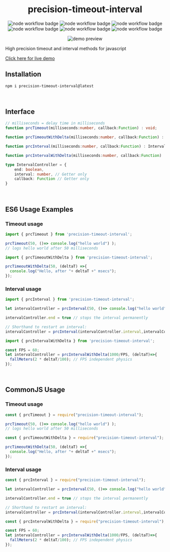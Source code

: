 <h1 align="center">precision-timeout-interval</h1>
  <p float="left" align="center">
  <img alt="node workflow badge" style="display: inline" src="https://github.com/ufukbakan/precision-timeout-interval/actions/workflows/node.js.yml/badge.svg">
  <img alt="node workflow badge" style="display: inline" src="https://raw.githubusercontent.com/ufukbakan/precision-timeout-interval/main/badges/coverage-branches.svg">
  <img alt="node workflow badge" style="display: inline" src="https://raw.githubusercontent.com/ufukbakan/precision-timeout-interval/main/badges/coverage-functions.svg">
  <img alt="node workflow badge" style="display: inline" src="https://raw.githubusercontent.com/ufukbakan/precision-timeout-interval/main/badges/coverage-jest%20coverage.svg">
  <img alt="node workflow badge" style="display: inline" src="https://raw.githubusercontent.com/ufukbakan/precision-timeout-interval/main/badges/coverage-lines.svg">
  <img alt="node workflow badge" style="display: inline" src="https://raw.githubusercontent.com/ufukbakan/precision-timeout-interval/main/badges/coverage-statements.svg">
  <br />
  </p>

  <p float="left" align="center">
    <img alt="demo preview" src="https://raw.githubusercontent.com/ufukbakan/precision-timeout-interval/main/demo/demo_preview.gif">
  </p>
High precision timeout and interval methods for javascript
<br/>

[Click here for live demo](https://ufukbakan.github.io/precision-timeout-interval/demo/)
<br />

## Installation
```bash
npm i precision-timeout-interval@latest
```
<br />

## Interface

```ts
// milliseconds = delay time in milliseconds
function prcTimeout(milliseconds:number, callback:Function) : void;

function prcTimeoutWithDelta(milliseconds:number, callback:Function) : void;

function prcInterval(milliseconds:number, callback:Function) : IntervalController;

function prcIntervalWithDelta(milliseconds:number, callback:Function) : IntervalController;

type IntervalController = {
    end: boolean,
    interval: number, // Getter only
    callback: Function // Getter only
}
```
<br/>

## ES6 Usage Examples

### Timeout usage

```ts
import { prcTimeout } from 'precision-timeout-interval';

prcTimeout(50, ()=> console.log("hello world") );
// logs hello world after 50 milliseconds
```

```ts
import { prcTimeoutWithDelta } from 'precision-timeout-interval';

prcTimeoutWithDelta(50, (deltaT) =>{
  console.log("Hello, after "+ deltaT +" msecs");
});
```

### Interval usage
```ts
import { prcInterval } from 'precision-timeout-interval';

let intervalController = prcInterval(50, ()=> console.log("hello world") );

intervalController.end = true // stops the interval permanently

// Shorthand to restart an interval:
intervalController = prcInterval(intervalController.interval,intervalController.callback);
```
```ts
import { prcIntervalWithDelta } from 'precision-timeout-interval';

const FPS = 60;
let intervalController = prcIntervalWithDelta(1000/FPS, (deltaT)=>{
  fallMeters(2 * deltaT/100); // FPS independent physics
});
```
<br/>

## CommonJS Usage

### Timeout usage
```js
const { prcTimeout } = require("precision-timeout-interval");

prcTimeout(50, ()=> console.log("hello world") );
// logs hello world after 50 milliseconds
```

```js
const { prcTimeoutWithDelta } = require("precision-timeout-interval");

prcTimeoutWithDelta(50, (deltaT) =>{
  console.log("Hello, after "+ deltaT +" msecs");
});
```

### Interval usage
```js
const { prcInterval } = require("precision-timeout-interval");

let intervalController = prcInterval(50, ()=> console.log("hello world") );

intervalController.end = true // stops the interval permanently

// Shorthand to restart an interval:
intervalController = prcInterval(intervalController.interval,intervalController.callback);
```

```js
const { prcIntervalWithDelta } = require("precision-timeout-interval");

const FPS = 60;
let intervalController = prcIntervalWithDelta(1000/FPS, (deltaT)=>{
  fallMeters(2 * deltaT/100); // FPS independent physics
});
```
